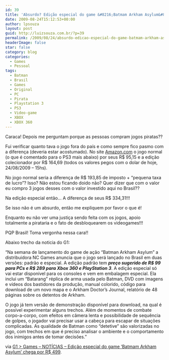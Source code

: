 ```yaml
---
id: 39
title: 'Absurdo? Edição especial do game &#8216;Batmam Arkham Asylum&#8217; chega por R$ 499'
date: 2009-08-24T15:12:53+00:00
author: lpsouza
layout: post
guid: http://luizsouza.com.br/?p=39
permalink: /2009/08/24/absurdo-edicao-especial-do-game-batmam-arkham-asylum-chega-por-r-499/
headerImage: false
star: false
category: blog
categories:
  - Games
  - Pessoal
tags:
  - Batman
  - Brasil
  - Games
  - Original
  - PC
  - Pirata
  - Playstation 3
  - PS3
  - Video-game
  - XBOX
  - XBOX 360
---
```

Caraca! Depois me perguntam porque as pessoas compram jogos piratas??

Fui verificar quanto tava o jogo fora do país e como sempre fico pasmo com a diferença (deveria estar acostumado). No site <a title="Preço do jogo Batman Arkhan Asylum no Amazon" href="http://www.amazon.com/Batman-Arkham-Asylum-Playstation-3/dp/B001E8VB6O" target="_blank">Amazon.com</a> o jogo normal (o que é comentado para o PS3 mais abaixo) por seus R$ 95,15 e a edição colecionador por R$ 164,69 (todos os valores pegos com o dolar de hoje, 24/08/2009 &#8211; 15hs).

No jogo normal seria a diferença de R$ 193,85 de imposto + &#8220;pequena taxa de lucro&#8221;? Isso? Não estou ficando doido não? Quer dizer que com o valor eu compro 3 jogos desses com o valor investido aqui no Brasil??

Na edição especial então&#8230; A diferença de seus R$ 334,31!!!

Se isso não é um absurdo, então me expliquem por favor o que é!

Enquanto eu não ver uma justiça sendo feita com os jogos, apoio totalmente a pirataria e o fato de desbloquearem os videogames!!!

PQP Brasil! Toma vergonha nessa cara!!

Abaixo trecho da noticia do G1:

&#8220;Na semana de lançamento do game de ação &#8220;Batman Arkham Asylum&#8221; a distribuidora NC Games anuncia que o jogo será lançado no Brasil em duas versões: padrão e especial. A edição padrão tem **_preço sugerido de R$ 99 para PCs e R$ 289 para Xbox 360 e PlayStation 3_**. A edição especial só vai estar disponível para os consoles e vem em embalagem especial. Ela inclui um &#8220;Batarang&#8221; réplica de arma usada pelo Batman, DVD com imagens e vídeos dos bastidores da produção, manual colorido, código para download de um novo mapa e o Arkham Doctor’s Journal, relatório de 48 páginas sobre os detentos de Arkham.

O jogo já tem versão de demonstração disponível para download, na qual é possível experimentar alguns trechos. Além de momentos de combate corpo-a-corpo, com efeitos em câmera lenta e possibilidade de sequência de golpes, o jogador vai precisar usar a cabeça para escapar de situações complicadas. As qualidade de Batman como &#8220;detetive&#8221; são valorizadas no jogo, com trechos em que é preciso analisar o ambiente e o comportamento dos inimigos antes de tomar decisões.&#8221;

via [G1 > Games &#8211; NOTÍCIAS &#8211; Edição especial do game &#8216;Batmam Arkham Asylum&#8217; chega por R$ 499](http://g1.globo.com/Noticias/Games/0,,MUL1278236-9666,00.html).